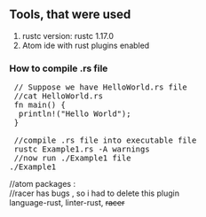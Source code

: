 ## Tools, that were used
<ol>
<li>rustc version: rustc 1.17.0 </li>
<li>Atom ide with rust plugins enabled </li>
</ol>

### How to compile .rs file
<pre>
 // Suppose we have HelloWorld.rs file
 //cat HelloWorld.rs
 fn main() {
  println!("Hello World");
 }

 //compile .rs file into executable file
 rustc Example1.rs -A warnings
 //now run ./Example1 file
./Example1
</pre>




//atom packages :<br/>
//racer has bugs , so i had to delete this plugin <br/>
language-rust, linter-rust, <s>racer</s>
